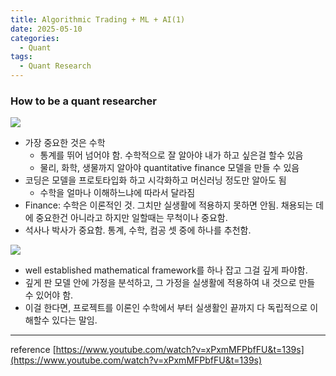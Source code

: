 ```yaml
---
title: Algorithmic Trading + ML + AI(1)
date: 2025-05-10
categories:
  - Quant
tags: 
  - Quant Research
---
```


### How to be a quant researcher

![ ](images/QR_1/image.png)

- 가장 중요한 것은 수학
    - 통계를 뛰어 넘어야 함. 수학적으로 잘 알아야 내가 하고 싶은걸 할수 있음
    - 물리, 화학, 생물까지 알아야 quantitative finance 모델을 만들 수 있음
- 코딩은 모델을 프로토타입화 하고 시각화하고 머신러닝 정도만 알아도 됨
    - 수학을 얼마나 이해하느냐에 따라서 달라짐
- Finance: 수학은 이론적인 것. 그치만 실생활에 적용하지 못하면 안됨. 채용되는 데에 중요한건 아니라고 하지만 일할때는 무척이나 중요함.
- 석사나 박사가 중요함. 통계, 수학, 컴공 셋 중에 하나를 추천함.

![ ](images/QR_1/image1.png)

- well established mathematical framework를 하나 잡고 그걸 깊게 파야함.
- 깊게 판 모델 안에 가정을 분석하고, 그 가정을 실생활에 적용하여 내 것으로 만들 수 있어야 함.
- 이걸 한다면, 프로젝트를 이론인 수학에서 부터 실생활인 끝까지 다 독립적으로 이해할수 있다는 말임.

---

reference
[https://www.youtube.com/watch?v=xPxmMFPbfFU&t=139s](https://www.youtube.com/watch?v=xPxmMFPbfFU&t=139s)
